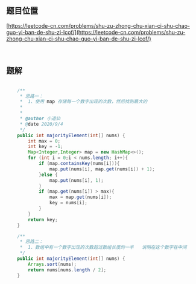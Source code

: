 ## 题目位置

[https://leetcode-cn.com/problems/shu-zu-zhong-chu-xian-ci-shu-chao-guo-yi-ban-de-shu-zi-lcof/](https://leetcode-cn.com/problems/shu-zu-zhong-chu-xian-ci-shu-chao-guo-yi-ban-de-shu-zi-lcof/)

<br/>

## 题解


```java

    /**
     * 思路一：
     *  1、使用 map 存储每一个数字出现的次数，然后找到最大的
     *
     *
     * @author 小道仙
     * @date 2020/9/4
     */
    public int majorityElement(int[] nums) {
        int max = 0;
        int key = -1;
        Map<Integer,Integer> map = new HashMap<>();
        for (int i = 0;i < nums.length; i++){
            if (map.containsKey(nums[i])){
                map.put(nums[i], map.get(nums[i]) + 1);
            }else {
                map.put(nums[i], 1);
            }
            if (map.get(nums[i]) > max){
                max = map.get(nums[i]);
                key = nums[i];
            }
        }
        return key;
    }

    /**
     * 思路二：
     *  1、数组中有一个数字出现的次数超过数组长度的一半   说明在这个数字在中间
     */
    public int majorityElement(int[] nums) {
        Arrays.sort(nums);
        return nums[nums.length / 2];
    }


```